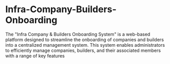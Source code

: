 # Infra-Company-Builders-Onboarding
The "Infra Company &amp; Builders Onboarding System" is a web-based platform designed to streamline the onboarding of companies and builders into a centralized management system. This system enables administrators to efficiently manage companies, builders, and their associated members with a range of key features
